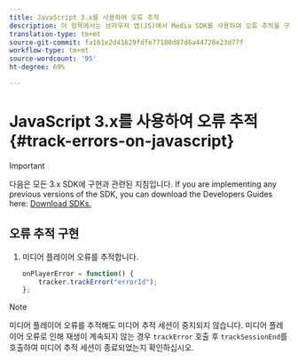 ```yaml
---
title: JavaScript 3.x를 사용하여 오류 추적
description: 이 항목에서는 브라우저 앱(JS)에서 Media SDK를 사용하여 오류 추적을 구현하는 방법에 대해 설명합니다.
translation-type: tm+mt
source-git-commit: fa161e2d41629fdfe77100d87d6a44728e23d77f
workflow-type: tm+mt
source-wordcount: '95'
ht-degree: 69%

---
```



# JavaScript 3.x를 사용하여 오류 추적{#track-errors-on-javascript}

>[!IMPORTANT]
>
>다음은 모든 3.x SDK에 구현과 관련된 지침입니다. If you are implementing any previous versions of the SDK, you can download the Developers Guides here: [Download SDKs.](/help/sdk-implement/download-sdks.md)

## 오류 추적 구현

1. 미디어 플레이어 오류를 추적합니다.

   ```js
   onPlayerError = function() {
       tracker.trackError("errorId");
   };
   ```

>[!NOTE]
>
>미디어 플레이어 오류를 추적해도 미디어 추적 세션이 중지되지 않습니다. 미디어 플레이어 오류로 인해 재생이 계속되지 않는 경우 `trackError` 호출 후 `trackSessionEnd`를 호출하여 미디어 추적 세션이 종료되었는지 확인하십시오.
